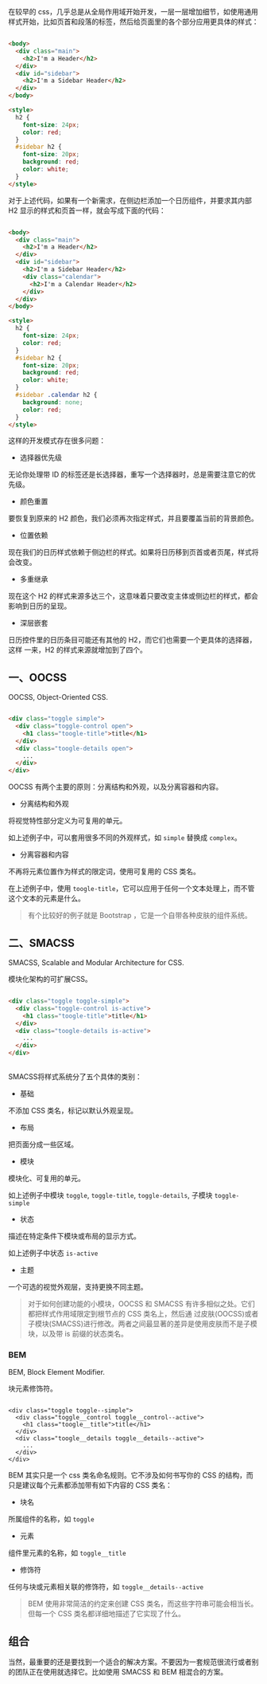 
在较早的 css，几乎总是从全局作用域开始开发，一层一层增加细节，如使用通用样式开始，比如页首和段落的标签，然后给页面里的各个部分应用更具体的样式：

```html

<body>
  <div class="main">
    <h2>I'm a Header</h2>
  </div>
  <div id="sidebar">
    <h2>I'm a Sidebar Header</h2>
  </div>
</body>

<style> 
  h2 {
    font-size: 24px;
    color: red;
  }
  #sidebar h2 {
    font-size: 20px;
    background: red;
    color: white;
  }
</style>

```

对于上述代码，如果有一个新需求，在侧边栏添加一个日历组件，并要求其内部 H2 显示的样式和页首一样，就会写成下面的代码：

```html

<body>
  <div class="main">
    <h2>I'm a Header</h2>
  </div>
  <div id="sidebar">
    <h2>I'm a Sidebar Header</h2>
    <div class="calendar">
      <h2>I'm a Calendar Header</h2>
    </div>
  </div>
</body>

<style> 
  h2 {
    font-size: 24px;
    color: red;
  }
  #sidebar h2 {
    font-size: 20px;
    background: red;
    color: white;
  }
  #sidebar .calendar h2 {
    background: none;
    color: red;
  }  
</style>

```

这样的开发模式存在很多问题：

- 选择器优先级

无论你处理带 ID 的标签还是长选择器，重写一个选择器时，总是需要注意它的优先级。 

- 颜色重置

要恢复到原来的 H2 颜色，我们必须再次指定样式，并且要覆盖当前的背景颜色。 

- 位置依赖

现在我们的日历样式依赖于侧边栏的样式。如果将日历移到页首或者页尾，样式将会改变。

- 多重继承

现在这个 H2 的样式来源多达三个，这意味着只要改变主体或侧边栏的样式，都会影响到日历的呈现。

- 深层嵌套

日历控件里的日历条目可能还有其他的 H2，而它们也需要一个更具体的选择器，这样 一来，H2 的样式来源就增加到了四个。


## 一、OOCSS

OOCSS, Object-Oriented CSS.

```html

<div class="toggle simple">
  <div class="toggle-control open">
    <h1 class="toogle-title">title</h1>
  </div>
  <div class="toogle-details open">
    ...
  </div>
</div>

```

OOCSS 有两个主要的原则：分离结构和外观，以及分离容器和内容。

- 分离结构和外观

将视觉特性部分定义为可复用的单元。

如上述例子中，可以套用很多不同的外观样式，如 `simple` 替换成 `complex`。

- 分离容器和内容

不再将元素位置作为样式的限定词，使用可复用的 CSS 类名。

在上述例子中，使用 `toogle-title`，它可以应用于任何一个文本处理上，而不管这个文本的元素是什么。


> 有个比较好的例子就是 Bootstrap ，它是一个自带各种皮肤的组件系统。



## 二、SMACSS

SMACSS, Scalable and Modular Architecture for CSS.

模块化架构的可扩展CSS。

```html

<div class="toggle toggle-simple">
  <div class="toggle-control is-active">
    <h1 class="toogle-title">title</h1>
  </div>
  <div class="toogle-details is-active">
    ...
  </div>
</div>
  
```

SMACSS将样式系统分了五个具体的类别：

- 基础

不添加 CSS 类名，标记以默认外观呈现。

- 布局

把页面分成一些区域。

- 模块

模块化、可复用的单元。

如上述例子中模块 `toggle`, `toggle-title`, `toggle-details`, 子模块 `toggle-simple`

- 状态

描述在特定条件下模块或布局的显示方式。

如上述例子中状态 `is-active`

- 主题

一个可选的视觉外观层，支持更换不同主题。

> 对于如何创建功能的小模块，OOCSS 和 SMACSS 有许多相似之处。它们都把样式作用域限定到根节点的 CSS 类名上，然后通 过皮肤(OOCSS)或者子模块(SMACSS)进行修改。两者之间最显著的差异是使用皮肤而不是子模块，以及带 is 前缀的状态类名。


### BEM

BEM, Block Element Modifier.

块元素修饰符。

```

<div class="toggle toggle--simple">
  <div class="toggle__control toggle__control--active">
    <h1 class="toogle__title">title</h1>
  </div>
  <div class="toogle__details toggle__details--active">
    ...
  </div>
</div>

```

BEM 其实只是一个 css 类名命名规则。它不涉及如何书写你的 CSS 的结构，而只是建议每个元素都添加带有如下内容的 CSS 类名：

- 块名

所属组件的名称，如 `toggle`

- 元素

组件里元素的名称，如 `toggle__title`

- 修饰符

任何与块或元素相关联的修饰符，如 `toggle__details--active`

> BEM 使用非常简洁的约定来创建 CSS 类名，而这些字符串可能会相当长。但每一个 CSS 类名都详细地描述了它实现了什么。

## 组合

当然，最重要的还是要找到一个适合的解决方案。不要因为一套规范很流行或者别的团队正在使用就选择它。比如使用 SMACSS 和 BEM 相混合的方案。

